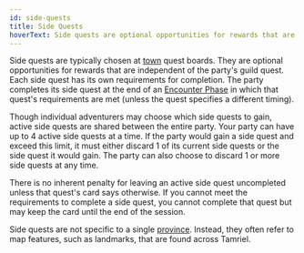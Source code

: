 ```yaml
---
id: side-quests
title: Side Quests
hoverText: Side quests are optional opportunities for rewards that are independent of the party's guild quest. Each side quest has its own requirements for completion.
---
```


Side quests are typically chosen at [town](/docs/campaign/day/encounter-phase/town) quest boards. They are optional opportunities for rewards that are independent of the party's guild quest. Each side quest has its own requirements for completion. The party completes its side quest at the end of an [Encounter Phase](/docs/campaign/day/encounter-phase) in which that quest's requirements are met (unless the quest specifies a different timing).

Though individual adventurers may choose which side quests to gain, active side quests are shared between the entire party. Your party can have up to 4 active side quests at a time. If the party would gain a side quest and exceed this limit, it must either discard 1 of its current side quests or the side quest it would gain. The party can also choose to discard 1 or more side quests at any time.

There is no inherent penalty for leaving an active side quest uncompleted unless that quest's card says otherwise. If you cannot meet the requirements to complete a side quest, you cannot complete that quest but may keep the card until the end of the session.

Side quests are not specific to a single [province](/docs/campaign/provinces/). Instead, they often refer to map features, such as landmarks, that are found across Tamriel.
